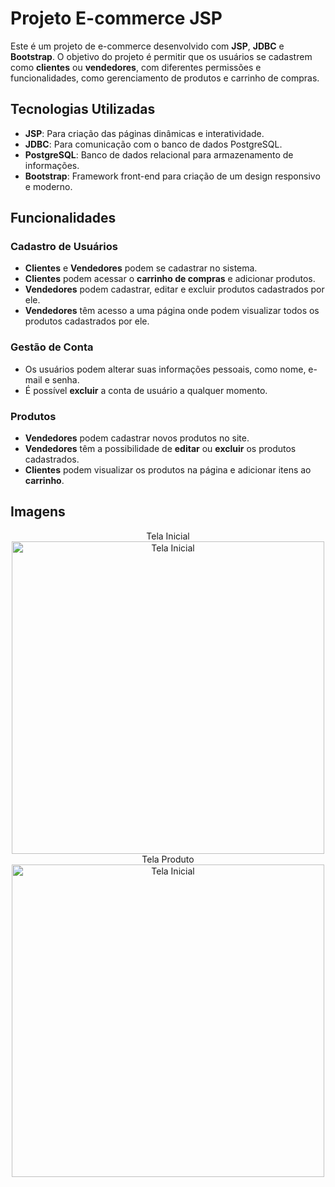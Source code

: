 # Projeto E-commerce JSP

Este é um projeto de e-commerce desenvolvido com **JSP**, **JDBC** e **Bootstrap**. O objetivo do projeto é permitir que os usuários se cadastrem como **clientes** ou **vendedores**, com diferentes permissões e funcionalidades, como gerenciamento de produtos e carrinho de compras.

## Tecnologias Utilizadas

- **JSP**: Para criação das páginas dinâmicas e interatividade.
- **JDBC**: Para comunicação com o banco de dados PostgreSQL.
- **PostgreSQL**: Banco de dados relacional para armazenamento de informações.
- **Bootstrap**: Framework front-end para criação de um design responsivo e moderno.

## Funcionalidades

### Cadastro de Usuários

- **Clientes** e **Vendedores** podem se cadastrar no sistema.
- **Clientes** podem acessar o **carrinho de compras** e adicionar produtos.
- **Vendedores** podem cadastrar, editar e excluir produtos cadastrados por ele.
- **Vendedores** têm acesso a uma página onde podem visualizar todos os produtos cadastrados por ele.

### Gestão de Conta

- Os usuários podem alterar suas informações pessoais, como nome, e-mail e senha.
- É possível **excluir** a conta de usuário a qualquer momento.

### Produtos

- **Vendedores** podem cadastrar novos produtos no site.
- **Vendedores** têm a possibilidade de **editar** ou **excluir** os produtos cadastrados.
- **Clientes** podem visualizar os produtos na página e adicionar itens ao **carrinho**.

## Imagens

<center>Tela Inicial </center>
<div align="center"> 
  <img src="https://github.com/user-attachments/assets/5b52b8e9-6cd5-4d21-a947-d127f6f8cbe1" alt="Tela Inicial" width="500" />
</div>

<center>Tela Produto </center>
<div align="center">
  <img src="https://github.com/user-attachments/assets/cfda0830-9555-40cb-bc17-91713d41db29" alt="Tela Inicial" width="500" />
</div>
